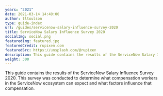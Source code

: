 ```yaml
---
years: "2021"
date: 2021-03-14 14:40:00
author: tltoulson
type: guide-index
url: /guides/servicenow-salary-influence-survey-2020
title: ServiceNow Salary Influence Survey 2020
socialImg: social.png
featuredImg: featured.jpg
featuredCredit: rupixen.com
featuredSrc: https://unsplash.com/@rupixen
description: This guide contains the results of the ServiceNow Salary Influence Survey 2020. This survey was conducted to determine what compensation workers in the ServiceNow ecosystem can expect and what factors influence that compensation.
weight: 300
---
```


This guide contains the results of the ServiceNow Salary Influence Survey 2020. This survey was conducted to determine what compensation workers in the ServiceNow ecosystem can expect and what factors influence that compensation.